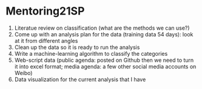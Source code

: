 # Mentoring21SP


1. Literatue review on classification (what are the methods we can use?)
2. Come up with an analysis plan for the data (training data 54 days): look at it from different angles
3. Clean up the data so it is ready to run the analysis
4. Write a machine-learning algorithm to classify the categories
5. Web-script data (public agenda: posted on Github then we need to turn it into excel format; media agenda: a few other social media accounts on Weibo)
6. Data visualization for the current analysis that I have
 



